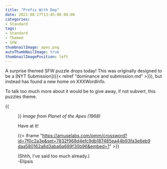 ```yaml
---
title: "Prefix With Dep"
date: 2021-08-27T13:45:00-04:00
categories:
- Standard
tags:
- Standard
- Themed
- SFW
thumbnailImage: apes.png
autoThumbNailImage: true
thumbnailImagePosition: left
---
```


A surprise themed SFW puzzle drops today!  This was originally designed to be a [NYT Submission]({{< relref "dominance and submission.md" >}}), but instead has found a new home on XXXWordInfo.

To talk too much more about it would be to give away, if not subvert, this puzzles theme.

<!--more-->

{{<figure src="/apes.png" width="50px">}}
*Image from Planet of the Apes (1968)*

Have at it!

{{< iframe "https://amuselabs.com/pmm/crossword?id=7f0c2a3e&set=7832f968d4efc9db187485ea44b93fa3e6eb9daa580162a8d3aba6a689f30b96&embed=1" >}}

(Shhh, I've said too much already.)  
-Elipsis